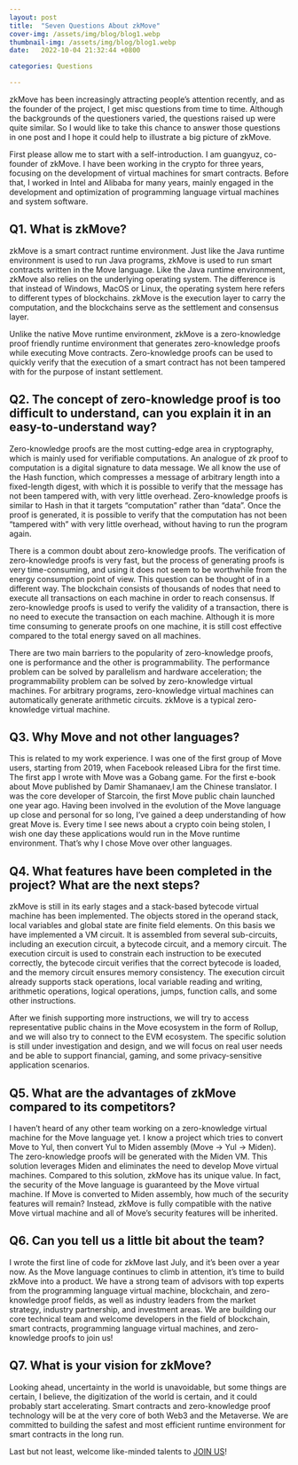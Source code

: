 ```yaml
---
layout: post
title:  "Seven Questions About zkMove"
cover-img: /assets/img/blog/blog1.webp
thumbnail-img: /assets/img/blog/blog1.webp
date:   2022-10-04 21:32:44 +0800

categories: Questions

---
```

zkMove has been increasingly attracting people’s attention recently, and as the founder of the project, I get misc questions from time to time. Although the backgrounds of the questioners varied, the questions raised up were quite similar. So I would like to take this chance to answer those questions in one post and I hope it could help to illustrate a big picture of zkMove.
<!--more-->

First please allow me to start with a self-introduction. I am guangyuz, co-founder of zkMove. I have been working in the crypto for three years, focusing on the development of virtual machines for smart contracts. Before that, I worked in Intel and Alibaba for many years, mainly engaged in the development and optimization of programming language virtual machines and system software.

## Q1. What is zkMove?
zkMove is a smart contract runtime environment. Just like the Java runtime environment is used to run Java programs, zkMove is used to run smart contracts written in the Move language. Like the Java runtime environment, zkMove also relies on the underlying operating system. The difference is that instead of Windows, MacOS or Linux, the operating system here refers to different types of blockchains. zkMove is the execution layer to carry the computation, and the blockchains serve as the settlement and consensus layer.

Unlike the native Move runtime environment, zkMove is a zero-knowledge proof friendly runtime environment that generates zero-knowledge proofs while executing Move contracts. Zero-knowledge proofs can be used to quickly verify that the execution of a smart contract has not been tampered with for the purpose of instant settlement.

## Q2. The concept of zero-knowledge proof is too difficult to understand, can you explain it in an easy-to-understand way?
Zero-knowledge proofs are the most cutting-edge area in cryptography, which is mainly used for verifiable computations. An analogue of zk proof to computation is a digital signature to data message. We all know the use of the Hash function, which compresses a message of arbitrary length into a fixed-length digest, with which it is possible to verify that the message has not been tampered with, with very little overhead. Zero-knowledge proofs is similar to Hash in that it targets “computation” rather than “data”. Once the proof is generated, it is possible to verify that the computation has not been “tampered with” with very little overhead, without having to run the program again.

There is a common doubt about zero-knowledge proofs. The verification of zero-knowledge proofs is very fast, but the process of generating proofs is very time-consuming, and using it does not seem to be worthwhile from the energy consumption point of view. This question can be thought of in a different way. The blockchain consists of thousands of nodes that need to execute all transactions on each machine in order to reach consensus. If zero-knowledge proofs is used to verify the validity of a transaction, there is no need to execute the transaction on each machine. Although it is more time consuming to generate proofs on one machine, it is still cost effective compared to the total energy saved on all machines.

There are two main barriers to the popularity of zero-knowledge proofs, one is performance and the other is programmability. The performance problem can be solved by parallelism and hardware acceleration; the programmability problem can be solved by zero-knowledge virtual machines. For arbitrary programs, zero-knowledge virtual machines can automatically generate arithmetic circuits. zkMove is a typical zero-knowledge virtual machine.

## Q3. Why Move and not other languages?
This is related to my work experience. I was one of the first group of Move users, starting from 2019, when Facebook released Libra for the first time. The first app I wrote with Move was a Gobang game. For the first e-book about Move published by Damir Shamanaev,I am the Chinese translator. I was the core developer of Starcoin, the first Move public chain launched one year ago. Having been involved in the evolution of the Move language up close and personal for so long, I’ve gained a deep understanding of how great Move is. Every time I see news about a crypto coin being stolen, I wish one day these applications would run in the Move runtime environment. That’s why I chose Move over other languages.

## Q4. What features have been completed in the project? What are the next steps?
zkMove is still in its early stages and a stack-based bytecode virtual machine has been implemented. The objects stored in the operand stack, local variables and global state are finite field elements. On this basis we have implemented a VM circuit. It is assembled from several sub-circuits, including an execution circuit, a bytecode circuit, and a memory circuit. The execution circuit is used to constrain each instruction to be executed correctly, the bytecode circuit verifies that the correct bytecode is loaded, and the memory circuit ensures memory consistency. The execution circuit already supports stack operations, local variable reading and writing, arithmetic operations, logical operations, jumps, function calls, and some other instructions.

After we finish supporting more instructions, we will try to access representative public chains in the Move ecosystem in the form of Rollup, and we will also try to connect to the EVM ecosystem. The specific solution is still under investigation and design, and we will focus on real user needs and be able to support financial, gaming, and some privacy-sensitive application scenarios.

## Q5. What are the advantages of zkMove compared to its competitors?
I haven’t heard of any other team working on a zero-knowledge virtual machine for the Move language yet. I know a project which tries to convert Move to Yul, then convert Yul to Miden assembly (Move -> Yul -> Miden). The zero-knowledge proofs will be generated with the Miden VM. This solution leverages Miden and eliminates the need to develop Move virtual machines. Compared to this solution, zkMove has its unique value. In fact, the security of the Move language is guaranteed by the Move virtual machine. If Move is converted to Miden assembly, how much of the security features will remain? Instead, zkMove is fully compatible with the native Move virtual machine and all of Move’s security features will be inherited.

## Q6. Can you tell us a little bit about the team?
I wrote the first line of code for zkMove last July, and it’s been over a year now. As the Move language continues to climb in attention, it’s time to build zkMove into a product. We have a strong team of advisors with top experts from the programming language virtual machine, blockchain, and zero-knowledge proof fields, as well as industry leaders from the market strategy, industry partnership, and investment areas. We are building our core technical team and welcome developers in the field of blockchain, smart contracts, programming language virtual machines, and zero-knowledge proofs to join us!


## Q7. What is your vision for zkMove?
Looking ahead, uncertainty in the world is unavoidable, but some things are certain, I believe, the digitization of the world is certain, and it could probably start accelerating. Smart contracts and zero-knowledge proof technology will be at the very core of both Web3 and the Metaverse. We are committed to building the safest and most efficient runtime environment for smart contracts in the long run.

Last but not least, welcome like-minded talents to [JOIN US](/joinus/)! 
